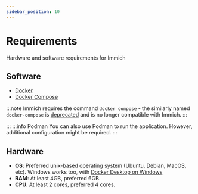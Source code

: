 ```yaml
---
sidebar_position: 10
---
```


# Requirements

Hardware and software requirements for Immich

## Software

- [Docker](https://docs.docker.com/get-docker/)
- [Docker Compose](https://docs.docker.com/compose/install/)

:::note
Immich requires the command `docker compose` - the similarly named `docker-compose` is [deprecated](https://docs.docker.com/compose/migrate/) and is no longer compatible with Immich.
:::

:::
:::info Podman
You can also use Podman to run the application. However, additional configuration might be required.
:::

## Hardware

- **OS**: Preferred unix-based operating system (Ubuntu, Debian, MacOS, etc). Windows works too, with [Docker Desktop on Windows](https://docs.docker.com/desktop/install/windows-install/)
- **RAM**: At least 4GB, preferred 6GB.
- **CPU**: At least 2 cores, preferred 4 cores.
